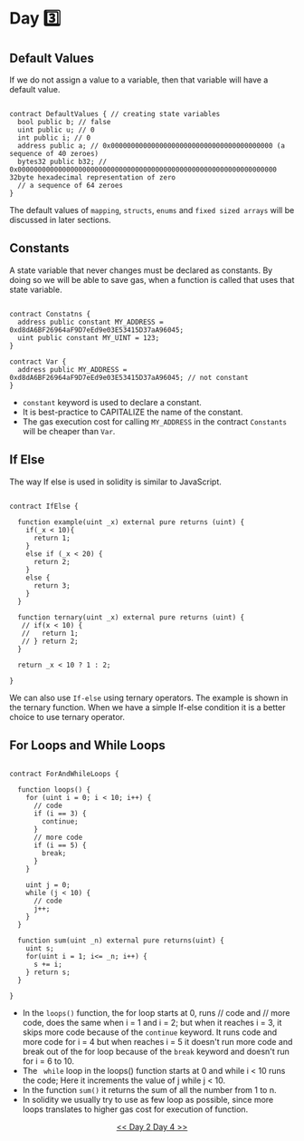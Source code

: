 # Day :three:

## Default Values
If we do not assign a value to a variable, then that variable will have a default value.

```solidity

contract DefaultValues { // creating state variables
  bool public b; // false
  uint public u; // 0
  int public i; // 0
  address public a; // 0x0000000000000000000000000000000000000000 (a sequence of 40 zeroes)
  bytes32 public b32; // 0x0000000000000000000000000000000000000000000000000000000000000000 32byte hexadecimal representation of zero
  // a sequence of 64 zeroes
}

```
The default values of ```mapping```, ```structs```, ```enums``` and ```fixed sized arrays``` will be discussed in later sections.

## Constants 
A state variable that never changes must be declared as constants. By doing so we will be able to save gas, when a function is called that uses that state variable.

```solidity

contract Constatns {
  address public constant MY_ADDRESS = 0xd8dA6BF26964aF9D7eEd9e03E53415D37aA96045;
  uint public constant MY_UINT = 123;
}

contract Var {
  address public MY_ADDRESS = 0xd8dA6BF26964aF9D7eEd9e03E53415D37aA96045; // not constant
}

```
- ```constant``` keyword is used to declare a constant.
- It is best-practice to CAPITALIZE the name of the constant.
- The gas execution cost for calling ```MY_ADDRESS``` in the contract ```Constants``` will be cheaper than ```Var```.

## If Else

The way If else is used in solidity is similar to JavaScript.

```solidity

contract IfElse {

  function example(uint _x) external pure returns (uint) {
    if(_x < 10){
      return 1;
    }
    else if (_x < 20) {
      return 2;
    }
    else {
      return 3;
    }
  }
  
  function ternary(uint _x) external pure returns (uint) {
   // if(x < 10) {
   //   return 1;
   // } return 2;
  }
  
  return _x < 10 ? 1 : 2; 

}

```

We can also use ```If-else``` using ternary operators. The example is shown in the ternary function.
When we have a simple If-else condition it is a better choice to use ternary operator.


## For Loops and While Loops

```solidity 

contract ForAndWhileLoops {

  function loops() {
    for (uint i = 0; i < 10; i++) {
      // code
      if (i == 3) {
        continue;
      }
      // more code
      if (i == 5) {
        break;
      }
    }
    
    uint j = 0;
    while (j < 10) {
      // code
      j++;
    }
  }
  
  function sum(uint _n) external pure returns(uint) {
    uint s;
    for(uint i = 1; i<= _n; i++) {
      s += i;
    } return s;
  }
  
}

```

- In the ```loops()``` function, the for loop starts at 0, runs // code and // more code, does the same when i = 1 and i = 2; but when it reaches i = 3, it skips more code because of the ```continue``` keyword. It runs code and more code for i = 4 but when reaches i = 5 it doesn't run more code and break out of the for loop because of the ```break``` keyword and doesn't run for i = 6 to 10.
- The ``` while``` loop in the loops() function starts at 0 and while i < 10 runs the code; Here it increments the value of j while j < 10.
- In the function ```sum()``` it returns the sum of all the number from 1 to n. 
- In solidity we usually try to use as few loop as possible, since more loops translates to higher gas cost for execution of function.


<div align=center><a href="https://github.com/0xronin/My-Blockchain-Developement-Journey/tree/main/Day30-FOCUS_SOLIDITY/Day02"><< Day 2
<a href="https://github.com/0xronin/My-Blockchain-Developement-Journey/tree/main/Day30-FOCUS_SOLIDITY/Day04"> Day 4 >></div>


